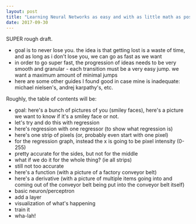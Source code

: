 ```yaml
---
layout: post
title: "Learning Neural Networks as easy and with as little math as possible"
date: 2017-09-30
---
```


SUPER rough draft.

- goal is to never lose you. the idea is that getting lost is a waste of time, and as long as i don't lose you, we can go as fast as we want
- in order to go super fast, the progression of ideas needs to be very smooth and granular - each transition must be a very easy jump. we want a maximum amount of minimal jumps
- here are some other guides I found good in case mine is inadequate: michael nielsen's, andrej karpathy's, etc.

Roughly, the table of contents will be:

- goal: here's a bunch of pictures of you (smiley faces), here's a picture we want to know if it's a smiley face or not.
- let's try and do this with regression
- here's regression with one regressor (to show what regression is)
- here's one strip of pixels (or, probably even start with one pixel)
- for the regression graph, instead the x is going to be pixel intensity (0-255)
- pretty accurate for the sides, but not for the middle
- what if we do it for the whole thing? (ie all strips)
- still not too accurate
- here's a function (with a picture of a factory conveyor belt)
- here's a derivative (with a picture of multiple items going into and coming out of the conveyor belt being put into the conveyor belt itself)
- basic neuron/perceptron
- add a layer
- visualization of what's happening
- train it
- wha-lah!